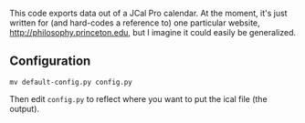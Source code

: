 This code exports data out of a JCal Pro calendar. At the moment, it's just written for (and hard-codes a reference to) one particular website, http://philosophy.princeton.edu, but I imagine it could easily be generalized.

## Configuration

`mv default-config.py config.py`

Then edit `config.py` to reflect where you want to put the ical file (the output).

